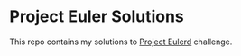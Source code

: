 # Project Euler Solutions

This repo contains my solutions to [Project Eulerd](https://projecteuler.net/) challenge.

